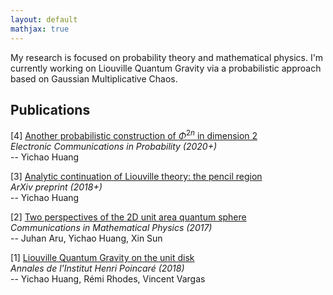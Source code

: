 ```yaml
---
layout: default
mathjax: true
---
```


My research is focused on probability theory and mathematical physics. I'm currently working on Liouville Quantum Gravity via a probabilistic approach based on Gaussian Multiplicative Chaos.

## Publications

[4] [Another probabilistic construction of $\Phi^{2n}$ in dimension 2](http://arxiv.org/abs/2003.12535)  
_Electronic Communications in Probability (2020+)_  
-- Yichao Huang

[3] [Analytic continuation of Liouville theory: the pencil region](https://arxiv.org/abs/1809.08650)  
_ArXiv preprint (2018+)_  
-- Yichao Huang

[2] [Two perspectives of the 2D unit area quantum sphere](http://arxiv.org/abs/1512.06190)  
_Communications in Mathematical Physics (2017)_  
-- Juhan Aru, Yichao Huang, Xin Sun

[1] [Liouville Quantum Gravity on the unit disk](http://arxiv.org/abs/1502.04343)  
_Annales de l'Institut Henri Poincaré (2018)_  
-- Yichao Huang, Rémi Rhodes, Vincent Vargas
